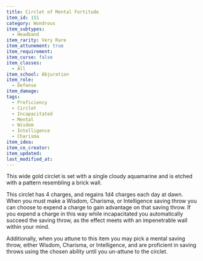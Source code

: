 ```yaml
---
title: Circlet of Mental Fortitude
item_id: 151
category: Wondrous
item_subtypes:
  - Headband
item_rarity: Very Rare
item_attunement: true
item_requirement:
item_curse: false
item_classes:
  - All
item_school: Abjuration
item_role:
  - Defense
item_damage:
tags:
  - Proficiency
  - Circlet
  - Incapacitated
  - Mental
  - Wisdom
  - Intelligence
  - Charisma
item_idea:
item_co_creator:
item_updated:
last_modified_at:
---
```


This wide gold circlet is set with a single cloudy aquamarine and is etched with a pattern resembling a brick wall.

This circlet has 4 charges, and regains 1d4 charges each day at dawn. When you must make a Wisdom, Charisma, or Intelligence saving throw you can choose to expend a charge to gain advantage on that saving throw.
If you expend a charge in this way while incapacitated you automatically succeed the saving throw, as the effect meets with an impenetrable wall within your mind.

Additionally, when you attune to this item you may pick a mental saving throw, either Wisdom, Charisma, or Intelligence, and are proficient in saving throws using the chosen ability until you un-attune to the circlet.
